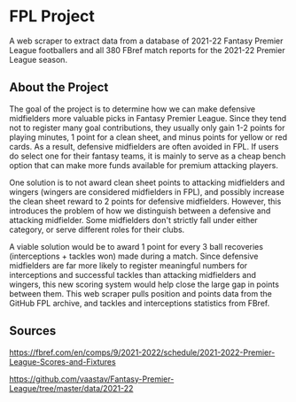 # FPL Project

A web scraper to extract data from a database of 2021-22 Fantasy Premier League footballers and all 380 FBref match reports for the 2021-22 Premier League season.

## About the Project
The goal of the project is to determine how we can make defensive midfielders more valuable picks in Fantasy Premier League. Since they tend not to register many goal contributions, they usually only gain 1-2 points for playing minutes, 1 point for a clean sheet, and minus points for yellow or red cards. As a result, defensive midfielders are often avoided in FPL. If users do select one for their fantasy teams, it is mainly to serve as a cheap bench option that can make more funds available for premium attacking players.

One solution is to not award clean sheet points to attacking midfielders and wingers (wingers are considered midfielders in FPL), and possibly increase the clean sheet reward to 2 points for defensive midfielders. However, this introduces the problem of how we distinguish between a defensive and attacking midfielder. Some midfielders don't strictly fall under either category, or serve different roles for their clubs.

A viable solution would be to award 1 point for every 3 ball recoveries (interceptions + tackles won) made during a match. Since defensive midfielders are far more likely to register meaningful numbers for interceptions and successful tackles than attacking midfielders and wingers, this new scoring system would help close the large gap in points between them. This web scraper pulls position and points data from the GitHub FPL archive, and tackles and interceptions statistics from FBref.

## Sources
https://fbref.com/en/comps/9/2021-2022/schedule/2021-2022-Premier-League-Scores-and-Fixtures

https://github.com/vaastav/Fantasy-Premier-League/tree/master/data/2021-22
